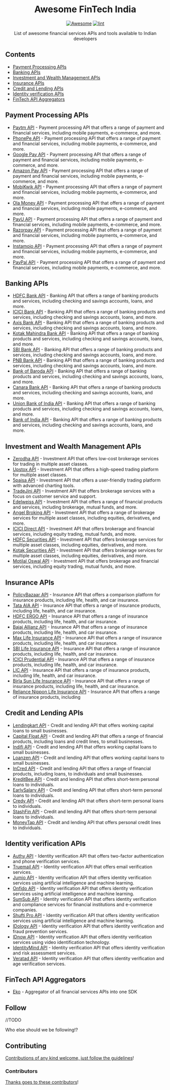 <div align="center">

<!-- title -->

<!--lint ignore no-dead-urls-->

# Awesome FinTech India 

[![Awesome](https://awesome.re/badge.svg)](https://awesome.re) [![lint](https://github.com/gitcommitshow/awesome-fintech-india/actions/workflows/lint.yaml/badge.svg)](https://github.com/gitcommitshow/awesome-fintech-india/actions/workflows/lint.yaml)

<!-- subtitle -->

List of awesome financial services APIs and tools available to Indian developers

<!-- image -->

<!--a href="" target="_blank" rel="noopener noreferrer">
  <img src="" />
</a-->

<!-- description -->


</div>

<!-- TOC -->

## Contents

- [Payment Processing APIs](#payment-processing-apis)
- [Banking APIs](#banking-apis)
- [Investment and Wealth Management APIs](#investment-and-wealth-management-apis)
- [Insurance APIs](#insurance-apis)
- [Credit and Lending APIs](#credit-and-lending-apis)
- [Identity verification APIs](#identity-verification-apis)
- [FinTech API Aggregators](#fintech-api-aggregators)

<!-- CONTENT -->

## Payment Processing APIs

- [Paytm API](https://developer.paytm.com/) - Payment processing API that offers a range of payment and financial services, including mobile payments, e-commerce, and more.
- [PhonePe API](https://www.phonepe.com/) - Payment processing API that offers a range of payment and financial services, including mobile payments, e-commerce, and more.
- [Google Pay API](https://pay.google.com/) - Payment processing API that offers a range of payment and financial services, including mobile payments, e-commerce, and more.
- [Amazon Pay API](https://www.amazon.in/b?ie=UTF8&node=14343320031) - Payment processing API that offers a range of payment and financial services, including mobile payments, e-commerce, and more.
- [MobiKwik API](https://www.mobikwik.com/) - Payment processing API that offers a range of payment and financial services, including mobile payments, e-commerce, and more.
- [Ola Money API](https://www.olamoney.com/) - Payment processing API that offers a range of payment and financial services, including mobile payments, e-commerce, and more.
- [PayU API](https://www.payu.in/) - Payment processing API that offers a range of payment and financial services, including mobile payments, e-commerce, and more.
- [Razorpay API](https://razorpay.com/) - Payment processing API that offers a range of payment and financial services, including mobile payments, e-commerce, and more.
- [Instamojo API](https://www.instamojo.com/) - Payment processing API that offers a range of payment and financial services, including mobile payments, e-commerce, and more.
- [PayPal API](https://www.paypal.com/) - Payment processing API that offers a range of payment and financial services, including mobile payments, e-commerce, and more.


## Banking APIs

- [HDFC Bank API](https://www.hdfcbank.com/) - Banking API that offers a range of banking products and services, including checking and savings accounts, loans, and more.
- [ICICI Bank API](https://www.icicibank.com/) - Banking API that offers a range of banking products and services, including checking and savings accounts, loans, and more.
- [Axis Bank API](https://www.axisbank.com/) - Banking API that offers a range of banking products and services, including checking and savings accounts, loans, and more.
- [Kotak Mahindra Bank API](https://www.kotak.com/) - Banking API that offers a range of banking products and services, including checking and savings accounts, loans, and more.
- [SBI Bank API](https://www.sbi.co.in/) - Banking API that offers a range of banking products and services, including checking and savings accounts, loans, and more.
- [PNB Bank API](https://www.pnb.co.in/) - Banking API that offers a range of banking products and services, including checking and savings accounts, loans, and more.
- [Bank of Baroda API](https://www.bankofbaroda.in/) - Banking API that offers a range of banking products and services, including checking and savings accounts, loans, and more.
- [Canara Bank API](https://www.canarabank.in/) - Banking API that offers a range of banking products and services, including checking and savings accounts, loans, and more.
- [Union Bank of India API](https://www.unionbankofindia.co.in/) - Banking API that offers a range of banking products and services, including checking and savings accounts, loans, and more.
- [Bank of India API](https://www.bankofindia.co.in/) - Banking API that offers a range of banking products and services, including checking and savings accounts, loans, and more.

## Investment and Wealth Management APIs

- [Zerodha API](https://kite.trade/docs/) - Investment API that offers low-cost brokerage services for trading in multiple asset classes.
- [Upstox API](https://developer.upstox.com/docs/) - Investment API that offers a high-speed trading platform for multiple asset classes.
- [5paisa API](https://developer.5paisa.com/docs/) - Investment API that offers a user-friendly trading platform with advanced charting tools.
- [TradeJini API](https://www.tradejini.com/) - Investment API that offers brokerage services with a focus on customer service and support.
- [Edelweiss API](https://www.edelweiss.in/) - Investment API that offers a range of financial products and services, including brokerage, mutual funds, and more.
- [Angel Broking API](https://developer.angelbroking.com/) - Investment API that offers a range of brokerage services for multiple asset classes, including equities, derivatives, and more.
- [ICICI Direct API](https://www.icicidirect.com/) - Investment API that offers brokerage and financial services, including equity trading, mutual funds, and more.
- [HDFC Securities API](https://www.hdfcsec.com/) - Investment API that offers brokerage services for multiple asset classes, including equities, derivatives, and more.
- [Kotak Securities API](https://www.kotaksecurities.com/) - Investment API that offers brokerage services for multiple asset classes, including equities, derivatives, and more.
- [Motilal Oswal API](https://www.motilaloswal.com/) - Investment API that offers brokerage and financial services, including equity trading, mutual funds, and more.


## Insurance APIs

- [PolicyBazaar API](https://www.policybazaar.com/) - Insurance API that offers a comparison platform for insurance products, including life, health, and car insurance.
- [Tata AIA API](https://www.tataaia.com/) - Insurance API that offers a range of insurance products, including life, health, and car insurance.
- [HDFC ERGO API](https://www.hdfcergo.com/) - Insurance API that offers a range of insurance products, including life, health, and car insurance.
- [Bajaj Allianz API](https://www.bajajallianz.com/) - Insurance API that offers a range of insurance products, including life, health, and car insurance.
- [Max Life Insurance API](https://www.maxlifeinsurance.com/) - Insurance API that offers a range of insurance products, including life, health, and car insurance.
- [SBI Life Insurance API](https://www.sbilife.co.in/) - Insurance API that offers a range of insurance products, including life, health, and car insurance.
- [ICICI Prudential API](https://www.iciciprulife.com/) - Insurance API that offers a range of insurance products, including life, health, and car insurance.
- [LIC API](https://www.licindia.in/) - Insurance API that offers a range of insurance products, including life, health, and car insurance.
- [Birla Sun Life Insurance API](https://www.birlasunlife.com/) - Insurance API that offers a range of insurance products, including life, health, and car insurance.
- [Reliance Nippon Life Insurance API](https://www.reliancenipponlife.com/) - Insurance API that offers a range of insurance products, including


## Credit and Lending APIs

- [Lendingkart API](https://www.lendingkart.com/) - Credit and lending API that offers working capital loans to small businesses.
- [Capital Float API](https://www.capitalfloat.com/) - Credit and lending API that offers a range of financial products, including loans and credit lines, to small businesses.
- [Indifi API](https://www.indifi.com/) - Credit and lending API that offers working capital loans to small businesses.
- [Loanzen API](https://www.loanzen.in/) - Credit and lending API that offers working capital loans to small businesses.
- [InCred API](https://www.incred.com/) - Credit and lending API that offers a range of financial products, including loans, to individuals and small businesses.
- [KreditBee API](https://www.kreditbee.in/) - Credit and lending API that offers short-term personal loans to individuals.
- [EarlySalary API](https://www.earlysalary.com/) - Credit and lending API that offers short-term personal loans to individuals.
- [Credy API](https://www.credy.in/) - Credit and lending API that offers short-term personal loans to individuals.
- [StashFin API](https://www.stashfin.com/) - Credit and lending API that offers short-term personal loans to individuals.
- [MoneyTap API](https://www.moneytap.com/) - Credit and lending API that offers personal credit lines to individuals.


## Identity verification APIs

- [Authy API](https://www.authy.com/) - Identity verification API that offers two-factor authentication and phone verification services.
- [Truemail API](https://truemail.io/) - Identity verification API that offers email verification services.
- [Jumio API](https://www.jumio.com/) - Identity verification API that offers identity verification services using artificial intelligence and machine learning.
- [Onfido API](https://www.onfido.com/) - Identity verification API that offers identity verification services using artificial intelligence and machine learning.
- [SumSub API](https://www.sumsub.com/) - Identity verification API that offers identity verification and compliance services for financial institutions and e-commerce companies.
- [Shufti Pro API](https://www.shuftipro.com/) - Identity verification API that offers identity verification services using artificial intelligence and machine learning.
- [IDology API](https://www.idology.com/) - Identity verification API that offers identity verification and fraud prevention services.
- [IDnow API](https://www.idnow.de/) - Identity verification API that offers identity verification services using video identification technology.
- [IdentityMind API](https://www.identitymind.com/) - Identity verification API that offers identity verification and risk assessment services.
- [Veratad API](https://www.veratad.com/) - Identity verification API that offers identity verification and age verification services.


## FinTech API Aggregators

- [Eko](https://github.com/ekoindia/eko-sdk-node) - Aggregator of all financial services APIs into one SDK

<!-- END CONTENT -->

## Follow

//TODO

<!-- list people worth following on social sites (Twitter, LinkedIn, GitHub, YouTube etc.) -->

Who else should we be following!?

## Contributing

[Contributions of any kind welcome, just follow the guidelines](contributing.md)!

### Contributors

[Thanks goes to these contributors](https://github.com/gitcommitshow/awesome-fintech-india/graphs/contributors)!
